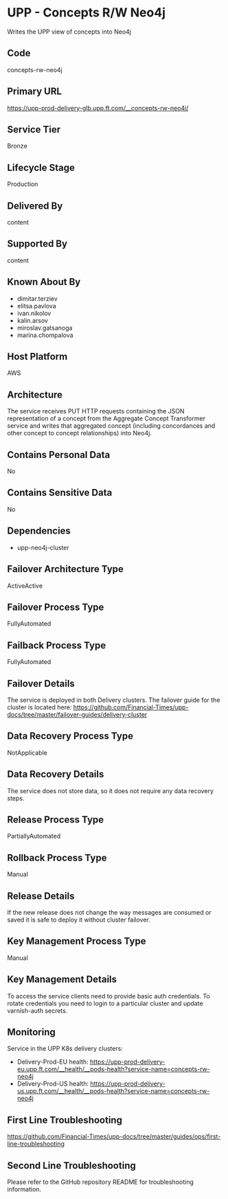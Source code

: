 # UPP - Concepts R/W Neo4j

Writes the UPP view of concepts into Neo4j

## Code

concepts-rw-neo4j

## Primary URL

<https://upp-prod-delivery-glb.upp.ft.com/__concepts-rw-neo4j/>

## Service Tier

Bronze

## Lifecycle Stage

Production

## Delivered By

content

## Supported By

content

## Known About By

- dimitar.terziev
- elitsa.pavlova
- ivan.nikolov
- kalin.arsov
- miroslav.gatsanoga
- marina.chompalova

## Host Platform

AWS

## Architecture

The service receives PUT HTTP requests containing the JSON representation of a concept from the Aggregate Concept Transformer service and writes that aggregated concept (including concordances and other concept to concept relationships) into Neo4j.

## Contains Personal Data

No

## Contains Sensitive Data

No

## Dependencies

- upp-neo4j-cluster

## Failover Architecture Type

ActiveActive

## Failover Process Type

FullyAutomated

## Failback Process Type

FullyAutomated

## Failover Details

The service is deployed in both Delivery clusters. The failover guide for the cluster is located here:
<https://github.com/Financial-Times/upp-docs/tree/master/failover-guides/delivery-cluster>

## Data Recovery Process Type

NotApplicable

## Data Recovery Details

The service does not store data, so it does not require any data recovery steps.

## Release Process Type

PartiallyAutomated

## Rollback Process Type

Manual

## Release Details

If the new release does not change the way messages are consumed or saved it is safe to deploy it without cluster failover.

## Key Management Process Type

Manual

## Key Management Details

To access the service clients need to provide basic auth credentials.
To rotate credentials you need to login to a particular cluster and update varnish-auth secrets.

## Monitoring

Service in the UPP K8s delivery clusters:

- Delivery-Prod-EU health: <https://upp-prod-delivery-eu.upp.ft.com/__health/__pods-health?service-name=concepts-rw-neo4j>
- Delivery-Prod-US health: <https://upp-prod-delivery-us.upp.ft.com/__health/__pods-health?service-name=concepts-rw-neo4j>

## First Line Troubleshooting

<https://github.com/Financial-Times/upp-docs/tree/master/guides/ops/first-line-troubleshooting>

## Second Line Troubleshooting

Please refer to the GitHub repository README for troubleshooting information.
